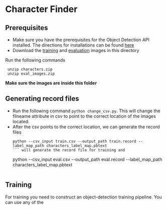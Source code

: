 # Character Finder

## Prerequisites 
* Make sure you have the prerequisites for the Object Detection API installed. The directions for installations can be found [here](https://github.com/tensorflow/models/blob/master/research/object_detection/g3doc/installation.md)
* Download the [training](https://www.dropbox.com/s/linj0vexpsfgju3/characters.zip?dl=1) and [evaluation](https://www.dropbox.com/s/057f3o1zsyd8k26/eval_images.zip?dl=1) images in this directory

Run the  following commands 
```
 unzip characters.zip
 unzip eval_images.zip
```
**Make sure the images are inside this folder** 

## Generating record files
* Run the following command 
` python change_csv.py `.
This will change the filneame attribute in csv to point to the correct location of the images located.
* After the csv points to the correct location, we can generate the record files
	```
	python --csv_input train.csv --output_path train.record --label_map_path characters_label_map.pbtext 
	``` will generate the record file for training and
	``` 
	python --csv_input eval.csv --output_path eval.record --label_map_path characters_label_map.pbtext 
	``` will generate the record file for evaluation

## Training
For training you need to construct an object-detection training pipeline. You can use any of the  
